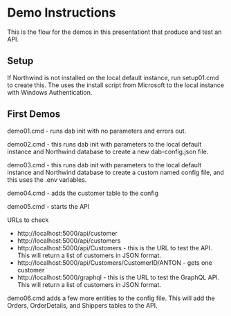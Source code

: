 # Demo Instructions

This is the flow for the demos in this presentationt that produce and test an API.

## Setup
If Northwind is not installed on the local default instance, run setup01.cmd to create this. The uses the install script from Microsoft to the local instance with Windows Authentication.

## First Demos

demo01.cmd - runs dab init with no parameters and errors out.

demo02.cmd - this runs dab init with parameters to the local default instance and Northwind database to create a new dab-config.json file.

demo03.cmd - this runs dab init with parameters to the local default instance and Northwind database to create a custom named config file, and this uses the .env variables.

demo04.cmd - adds the customer table to the config

demo05.cmd - starts the API

URLs to check
- http://localhost:5000/api/customer
- http://localhost:5000/api/customers
- http://localhost:5000/api/Customers - this is the URL to test the API. This will return a list of customers in JSON format.
- http://localhost:5000/api/Customers/CustomerID/ANTON - gets one customer
- http://localhost:5000/graphql - this is the URL to test the GraphQL API. This will return a list of customers in JSON format.

demo06.cmd adds a few more entities to the config file. This will add the Orders, OrderDetails, and Shippers tables to the API.